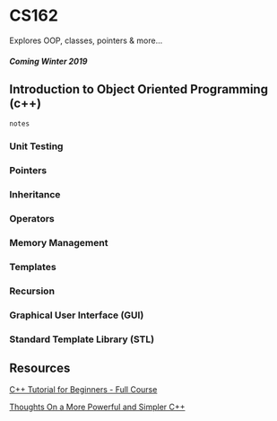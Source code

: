 # CS162
Explores OOP, classes, pointers & more...
##### Coming Winter 2019 

## Introduction to Object Oriented Programming (c++)
    notes
### Unit Testing
### Pointers 
### Inheritance
### Operators 
### Memory Management 
### Templates
### Recursion 
### Graphical User Interface (GUI)
### Standard Template Library (STL)

## Resources
[C++ Tutorial for Beginners - Full Course](https://www.youtube.com/watch?v=vLnPwxZdW4Y)

[Thoughts On a More Powerful and Simpler C++](https://www.youtube.com/watch?v=7I-iOf3A4gY)

